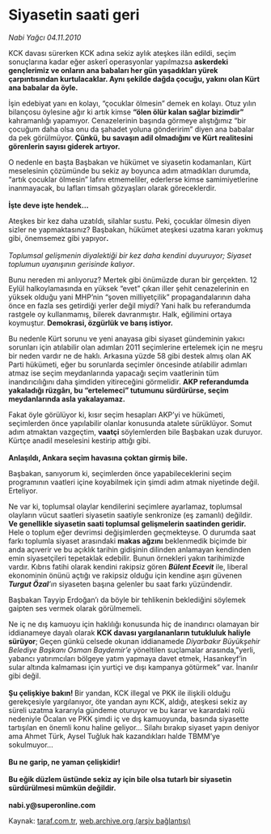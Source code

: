 # Siyasetin saati geri

*Nabi Yağcı 04.11.2010*

<div class="yazi"><p>KCK davası sürerken KCK adına sekiz aylık ateşkes ilân edildi, seçim sonuçlarına kadar eğer askerî operasyonlar yapılmazsa <b>askerdeki gençlerimiz ve onların ana babaları her gün yaşadıkları yürek çarpıntısından kurtulacaklar. Aynı şekilde dağda çocuğu, yakını olan Kürt ana babalar da öyle. </b></p>
<p>İşin edebiyat yanı en kolayı, “çocuklar ölmesin” demek en kolayı. Otuz yılın bilançosu öylesine ağır ki artık kimse <b>“ölen ölür kalan sağlar bizimdir”</b> kahramanlığı yapamıyor. Cenazelerinin başında görmeye alıştığımız “bir çocuğum daha olsa onu da şahadet yoluna gönderirim” diyen ana babalar da pek görülmüyor. <b>Çünkü,</b> <b>bu savaşın adil olmadığını ve Kürt realitesini görenlerin sayısı giderek artıyor. </b></p>
<p>O nedenle en başta Başbakan ve hükümet ve siyasetin kodamanları, Kürt meselesinin çözümünde bu sekiz ay boyunca adım atmadıkları durumda, “artık çocuklar ölmesin” lafını etmemeliler, ederlerse kimse samimiyetlerine inanmayacak, bu lafları timsah gözyaşları olarak göreceklerdir. <br/><br/><b>İşte deve işte hendek...</b></p>
<p>Ateşkes bir kez daha uzatıldı, silahlar sustu. Peki, çocuklar ölmesin diyen sizler ne yapmaktasınız? Başbakan, hükümet ateşkesi uzatma kararı yokmuş gibi, önemsemez gibi yapıyor<b>. <br/><br/></b><i>Toplumsal gelişmenin diyalektiği bir kez daha kendini duyuruyor; Siyaset toplumun uyanışının gerisinde kalıyor</i>. </p>
<p>Bunu nereden mi anlıyoruz? Mertek gibi önümüzde duran bir gerçekten. 12 Eylül halkoylamasında en yüksek “evet” çıkan iller şehit cenazelerinin en yüksek olduğu yani MHP’nin “şoven milliyetçilik” propagandalarının daha önce en fazla ses getirdiği yerler değil miydi? Yani halk bu referandumda rastgele oy kullanmamış, bilerek davranmıştır. Halk, eğilimini ortaya koymuştur. <b>Demokrasi, özgürlük ve barış istiyor. </b></p>
<p>Bu nedenle Kürt sorunu ve yeni anayasa gibi siyaset gündeminin yakıcı sorunları için atılabilir olan adımları 2011 seçimlerine ertelemek için ne meşru bir neden vardır ne de haklı. Arkasına yüzde 58 gibi destek almış olan AK Parti hükümeti, eğer bu sorunlarda seçimler öncesinde atılabilir adımları atmaz ise seçim meydanlarında yapacağı seçim vaatlerinin tüm inandırıcılığını daha şimdiden yitireceğini görmelidir. <b>AKP referandumda yakaladığı rüzgârı, bu “ertelemeci” tutumunu sürdürürse, seçim meydanlarında asla yakalayamaz. </b></p>
<p>Fakat öyle görülüyor ki, kısır seçim hesapları AKP’yi ve hükümeti, seçimlerden önce yapılabilir olanlar konusunda atalete sürüklüyor. Somut adım atmaktan vazgeçtim, <b>vaatçi</b> söylemlerden bile Başbakan uzak duruyor. Kürtçe anadil meselesini kestirip attığı gibi. <br/><br/><b>Anlaşıldı, Ankara seçim havasına çoktan girmiş bile.</b></p>
<p>Başbakan, sanıyorum ki, seçimlerden önce yapabileceklerini seçim programının vaatleri içine koyabilmek için şimdi adım atmak niyetinde değil. Erteliyor. </p>
<p>Ne var ki, toplumsal olaylar kendilerini seçimlere ayarlamaz, toplumsal olayların vücut saatleri siyasetin saatiyle senkronize (eş zamanlı) değildir. <b>Ve genellikle siyasetin saati toplumsal gelişmelerin saatinden geridir.</b> Hele o toplum eğer devrimsi değişimlerden geçmekteyse. O durumda saat farkı toplumla siyaset arasındaki <b>makas ağzını</b> beklenmedik biçimde bir anda açıverir ve bu açıklık tarihin gidişinin dilinden anlamayan kendinden emin siyasetçileri tepetaklak edebilir. Bunun örnekleri yakın tarihimizde vardır. Kıbrıs fatihi olarak kendini rakipsiz gören <b><i>Bülent Ecevit</i></b> ile, liberal ekonominin önünü açtığı ve rakipsiz olduğu için kendine aşırı güvenen <b><i>Turgut Özal</i></b><i>’ın</i> siyaseten başına gelenler bu saat farkı yüzündendir. </p>
<p>Başbakan Tayyip Erdoğan’ı da böyle bir tehlikenin beklediğini söylemek gaipten ses vermek olarak görülmemeli. </p>
<p>Ne iç ne dış kamuoyu için haklılığı konusunda hiç de inandırıcı olamayan bir iddianameye dayalı olarak <b>KCK davası yargılananların tutukluluk haliyle sürüyor</b>; Geçen günkü celsede okunan iddianamede <i>Diyarbakır Büyükşehir</i> <i>Belediye Başkanı Osman Baydemir’e </i>yöneltilen suçlamalar arasında,”yerli, yabancı yatırımcıları bölgeye yatım yapmaya davet etmek,<i> </i>Hasankeyf’in sular altında kalmaması için yurtiçi ve dışı kampanya götürmek” var. İnanılır gibi değil. <br/><br/><b>Şu çelişkiye bakın! </b>Bir yandan, KCK illegal ve PKK ile ilişkili olduğu gerekçesiyle yargılanıyor, öte yandan aynı KCK, aldığı, ateşkesi sekiz ay süreli uzatma kararıyla gündeme oturuyor ve bu karar ve karardaki rolü nedeniyle Öcalan ve PKK şimdi iç ve dış kamuoyunda, basında siyasette tartışılan en önemli konu haline geliyor... Silahı bırakıp siyaset yapın deniyor ama Ahmet Türk, Aysel Tuğluk hak kazandıkları halde TBMM’ye sokulmuyor... <br/><br/><b>Bu ne garip, ne yaman çelişkidir!<br/><br/></b><b>Bu eğik düzlem üstünde sekiz ay için bile olsa tutarlı bir siyasetin sürdürülmesi mümkün değildir.<br/><br/></b><b>nabi.y@superonline.com</b></p></div>

Kaynak: [taraf.com.tr](http://www.taraf.com.tr:80/nabi-yagci/makale-siyasetin-saati-geri.htm), [web.archive.org (arşiv bağlantısı)](http://web.archive.org/web/20101107060826/http://www.taraf.com.tr:80/nabi-yagci/makale-siyasetin-saati-geri.htm)
